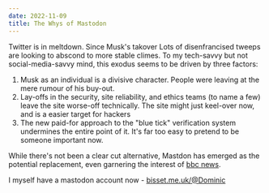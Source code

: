 ```yaml
---
date: 2022-11-09
title: The Whys of Mastodon
---
```


Twitter is in meltdown.  Since Musk's takover Lots of disenfrancised tweeps are looking to abscond to more stable climes.  To my tech-savvy but not social-media-savvy mind,  this exodus seems to be driven by three factors: 

1. Musk as an individual is a divisive character. People were leaving at the mere rumour of his buy-out.
1. Lay-offs in the security, site reliability, and ethics teams (to name a few) leave the site worse-off technically.  The site might just keel-over now, and is a easier target for hackers
1. The new paid-for approach to the "blue tick" verification system undermines the entire point of it.  It's far too easy to pretend to be someone important now.

While there's not been a clear cut alternative, Mastdon has emerged as the potential replacement, even garnering the interest of [bbc news](https://www.bbc.co.uk/news/technology-63534240).

I myself have a mastodon account now - [bisset.me.uk/@Dominic](https://bisset.me.uk/@Dominic)  
